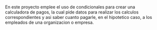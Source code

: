 En este proyecto emplee el uso de condicionales para crear una calculadora de pagos, la cual pide datos para realizar los calculos correspondientes y asi saber cuanto pagarle, en el hipotetico caso, a los empleados de una organizacion o empresa.